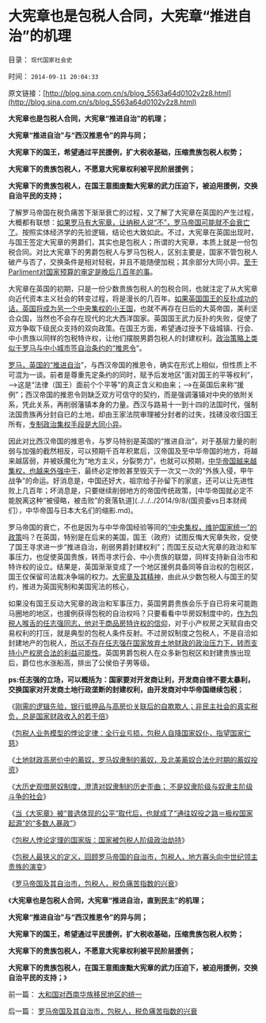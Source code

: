 # 大宪章也是包税人合同，大宪章“推进自治”的机理

目录： `现代国家社会史` 

时间： `2014-09-11 20:04:33` 

原文链接：[http://blog.sina.com.cn/s/blog_5563a64d0102v2z8.html](http://blog.sina.com.cn/s/blog_5563a64d0102v2z8.html)

**大宪章也是包税人合同，大宪章“推进自治”的机理；**

**大宪章“推进自治”与“西汉推恩令”的异与同；**

**大宪章下的国王，希望通过平民援例，扩大税收基础，压缩贵族包税人权势；**

**大宪章下的贵族包税人，不愿意大宪章权利被平民阶层援例；**

**大宪章下的贵族包税人，在国王意图废黜大宪章的武力压迫下，被迫用援例，交换自治平民的支持；**



了解罗马帝国在税负痛苦下渐渐衰亡的过程，又了解了大宪章在英国的产生过程，大概都有联想：[如果罗马有大宪章，让纳税人说“不”，罗马帝国可能就不会衰亡了](../../../2010/8/20/公私不分!税收民主化1500年弯路！.md)。按照实体经济学的先验逻辑，结论也大致如此。不过，大宪章在英国出现时，与国王签定大宪章的男爵们，其实也是包税人；所谓的大宪章，本质上就是一份包税合同。对比大宪章下的男爵包税人与罗马包税人，区别主要是，国家不管包税人破产与否了，交换条件是相对轻税，并且不能随便加税；其余部分大同小异。[至于Parliment对国家预算的审定是晚后几百年的事](../../../2014/1/5/英国国会Parliament承传的大宪章精神，对比人民代表的听证会.md)。

大宪章在英国的初期，只是一份少数贵族包税人的包税合同，也就注定了从大宪章向近代资本主义社会的转变过程，将是漫长的几百年。[如果英国国王的反扑成功的话，英国将成为另一个中央集权的小王国](../../../2011/3/9/英王why对大宪章有诚信？法国弱在那里？.md)，也就不再存在日后的大英帝国，美利坚合众国，当然也不会存在现代的北大西洋国家。英国国王武力反扑的失败，促使了双方争取下级民众支持的双向政策。在国王方面，希望通过授予下级城镇、行会、中小贵族以同样的包税特许权，让他们摆脱男爵包税人的封建权利。[政治策略上类似于罗马与中小城市签自治条约的“推恩令](../../../2014/9/9/罗马帝国及其自治市，包税人，税负痛苦指数的兴衰.md)”。

[罗马，英国的“推进自治](../../../2009/9/10/最优化上而下的开明路线图.md)”，与西汉帝国的推恩令，确实在形式上相似，但性质上不可混为一谈。前者是尊重先定条约的同时，赋予后发地区“面对国王的平等权利”，——>这是“法律（国王）面前个个平等”的真正含义和由来；——>在英国后来称“援例”；西汉帝国的推恩令则缺乏双方可信守的契约，而是强调藩镇对中央的依附关系，凭此关系，再削弱藩镇本身的力量。西汉与路易十一到十四的法国时代，强制法国贵族再分封自已的土地，却由王家法院审理被分封者的过失，找碴没收归国王所有，[专制政治集权手段是大同小异](../../../2010/4/28/中央集权是社会生存成本的高利贷.md)。

因此对比西汉帝国的推恩令，与罗马特别是英国的“推进自治”，对于基层力量的削弱与加强的截然相反，可以预期千百年积累后，汉帝国及至中华帝国的地方，将越来越孱弱，并被妖魔化为“地方主义，分裂势力”，也就可以预期，[中华帝国越来越集权，也越来外强中干](../../../2010/5/26/东方大帝国为什么很容易被少数外族征服？.md)，最终必定惨败甚至毁灭于一次又一次的“外族入侵，甲午战争”的命运。好消息是，中国还好大，祖宗给子孙留下的家底，还可以让先进性败上几百年；坏消息是，只要继续削弱地方的帝国传统政策，[中华帝国就必定不能脱离这种“被侵略，被击败”的衰落轨道](../../../2014/9/8/(国资委vs日本财阀们），中华帝国与日本大名们的缩影.md)。

罗马帝国的衰亡，不也是因为与中华帝国经验等同的[“中央集权，维护国家统一”的政策](../../../2010/9/15/帝国集权对国民的“去自卫化”.md)吗？在英国，特别是在后来的美国，国王（政府）试图反悔大宪章失败，促使了国王寻求进一步“推进自治，削弱男爵封建权利”；而国王反动大宪章的政治和军事压力，也促使英国贵族，转而寻求行会、中小贵族的联盟，同样支持新自治市和特许权的设立。结果是，英国渐渐变成了一个地区援例具备同等自治权的包税区，国王仅保留司法裁决争端的权力。[大宪章及其精神](../../../2014/5/17/“大宪章法系”，缺乏大宪意精神，“宪改，宪政，普选”毫无意义.md)，由此从少数包税人与国王的契约，推进为英国宪制和美国宪法的核心，

如果没有国王反动大宪章的政治和军事压力，英国男爵贵族会乐于自已将来可能跑马圈地的地区，也援例获得包税的自治权吗？只要看看中华房奴制度中的，[作为包税人喉舌的任志强同志，他对于商品房特许权的信仰](../../../2014/1/8/小产权房是私有产权，已经终结了高房价所有合法理由.md)，对于小产权房之天赋自由交易权利的打压，就是典型的包税人条件反射。不过房奴制度之包税人，不是自洽如封建地产的包税人，[所以不存在任志强在国家放弃土地财政的政治压力下，转而支持小产权房合法的利益可能性](../../../2008/8/5/开发商本质上是从银行透支炒楼炒地的房市庄家.md)。英国男爵包税人在众多新包税区和封建贵族出现后，爵位也水涨船高，排出了公侯伯子男等级。

**ps:任志强的立场，可以概括为：国家要对开发商让利，开发商自律不要太暴利，交换国家对开发商土地行政垄断的封建权利，由开发商对中华帝国继续包税**；

《[刚需的逻辑先验，银行抵押品与高房价关联后的自欺欺人；非民主社会的真实税负，总是国家财政收入的若干倍](../../../2014/9/1/刚需的逻辑先验，银行抵押品的自欺欺人，N套房的通同作弊.md)》

《[包税人业务模型的悖论定律：全行业亏损，包税人自降国家奴仆，指望国家仁慈](../../../2014/9/3/N套房的炒家的罪与否，包税人业务模型的悖论定律.md)》

《[土地财政高房价中的蓄奴，罗马奴隶制的蓄奴，及北美蓄奴合法化时期的蓄奴投资](../../../2014/9/4/土地财政高房价中的购房者，不是房奴，就是蓄奴；.md)》

《[大历史观借房奴制度，澄清对奴隶制的历史歪曲；
不是奴隶阶级与奴隶主阶级斗争的社会](../../../2014/9/5/借房奴制度，澄清对奴隶制的历史歪曲，理解奴隶社会的真实.md)》

《[当《大宪章》被“普选体现的公平”取代后，也就成了“通往奴役之路＝极权国家起源”的“多数人暴政”](../../../2014/9/6/民主从根本上，不是“公民普选决定国家大事”.md)》

《[包税人悖论定理的国家版：国家被包税人阶级政治劫持](../../../2014/9/7/包税人悖论定理的国家版：国家被包税人阶级政治劫持.md)》

《[包税人最狭义的定义，回顾罗马帝国的自治市，包税人，地方寡头向中世纪领主贵族的演变](../../../2014/9/8/包税人最狭定义，罗马自治市，地方寡头维护罗马国家统一的自觉性.md)》

《[罗马帝国及其自治市，包税人，税负痛苦指数的兴衰](../../../2014/9/9/罗马帝国及其自治市，包税人，税负痛苦指数的兴衰.md)》

《**大宪章也是包税人合同，大宪章“推进自治，直到民主”的机理；**

**大宪章“推进自治”与“西汉推恩令”的异与同；**

**大宪章下的国王，希望通过平民援例，扩大税收基础，压缩贵族包税人权势；**

**大宪章下的贵族包税人，不愿意大宪章权利被平民阶层援例；**

**大宪章下的贵族包税人，在国王意图废黜大宪章的武力压迫下，被迫用援例，交换自治平民的支持；**》

前一篇： [大和国对西南华族移民地区的统一](../../../2014/9/17/大和国对西南华族移民地区的统一.md)

后一篇： [罗马帝国及其自治市，包税人，税负痛苦指数的兴衰](../../../2014/9/9/罗马帝国及其自治市，包税人，税负痛苦指数的兴衰.md)

